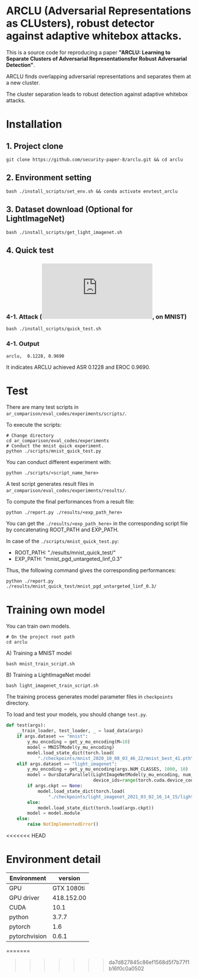 # ARCLU (Adversarial Representations as CLUsters), robust detector against adaptive whitebox attacks.
This is a source code for reproducing a paper __"ARCLU: Learning to Separate Clusters of Adversarial Representationsfor Robust Adversarial Detection"__.

ARCLU finds overlapping adversarial representations and separates them at a new cluster.

The cluster separation leads to robust detection against adaptive whitebox attacks.

# Installation
## 1. Project clone
```
git clone https://github.com/security-paper-8/arclu.git && cd arclu
```
## 2. Environment setting
```
bash ./install_scripts/set_env.sh && conda activate envtest_arclu
```
## 3. Dataset download (Optional for LightImageNet)
```
bash ./install_scripts/get_light_imagenet.sh
```
## 4. Quick test
### 4-1. Attack (![](http://www.sciweavers.org/tex2img.php?eq=%5Cell_%5Cinfty%3D0.3&bc=White&fc=Black&im=jpg&fs=12&ff=arev&edit=0), on MNIST)
```
bash ./install_scripts/quick_test.sh
```
### 4-1. Output
```
arclu,  0.1228, 0.9690
```
It indicates ARCLU achieved ASR 0.1228 and EROC 0.9690.

# Test
There are many test scripts in `ar_comparison/eval_codes/experiments/scripts/`.

To execute the scripts:
```
# Change directory
cd ar_comparison/eval_codes/experiments
# Conduct the mnist quick experiment.
python ./scripts/mnist_quick_test.py
```
You can conduct different experiment with:
```
python ./scripts/<script_name_here>
```
A test script generates result files in `ar_comparison/eval_codes/experiments/results/`.

To compute the final performances from a result file:
```
python ./report.py ./results/<exp_path_here>
```
You can get the `./results/<exp_path_here>` in the corresponding script file by concatenating ROOT_PATH and EXP_PATH.

In case of the `./scripts/mnist_quick_test.py`:

- ROOT_PATH: "./results/mnist_quick_test/"
- EXP_PATH: "mnist_pgd_untargeted_linf_0.3"

Thus, the following command gives the corresponding performances:

```
python ./report.py ./results/mnist_quick_test/mnist_pgd_untargeted_linf_0.3/
```
# Training own model
You can train own models.
```
# On the project root path
cd arclu
```
A) Training a MNIST model
```
bash mnist_train_script.sh
```
B) Training a LightImageNet model
```
bash light_imagenet_train_script.sh
```
The training process generates model parameter files in `checkpoints` directory.

To load and test your models, you should change `test.py`.
```python
def test(args):
    __train_loader, test_loader, _ = load_data(args)
    if args.dataset == "mnist":
        y_mu_encoding = get_y_mu_encoding(M=10)
        model = MNISTModel(y_mu_encoding)
        model.load_state_dict(torch.load(
            "./checkpoints/mnist_2020_10_08_03_46_22/mnist_best_41.pth")) # <-- modify the string to your MNIST model path.
    elif args.dataset == "light_imagenet":
        y_mu_encoding = get_y_mu_encoding(args.NUM_CLASSES, 1000, 10)
        model = OursDataParallel(LightImageNetModel(y_mu_encoding, num_classes=args.NUM_CLASSES),
                                 device_ids=range(torch.cuda.device_count()))
        if args.ckpt == None:
            model.load_state_dict(torch.load(
                "./checkpoints/light_imagenet_2021_03_02_16_14_15/light_imagenet_160_999_0.385.pth")) # <-- modify the string to your LightImageNet model path.
        else:
            model.load_state_dict(torch.load(args.ckpt))
        model = model.module
    else:
        raise NotImplementedError()
```
<<<<<<< HEAD

# Environment detail
| Environment        	| version 	|
|------------	|------------	|
| GPU        	| GTX 1080ti 	|
| GPU driver 	| 418.152.00 	|
| CUDA       	| 10.1       	|
| python     	| 3.7.7      	|
| pytorch     	| 1.6         	|
| pytorchvision | 0.6.1         |
  
=======
>>>>>>> da7d827845c86ef1568d5f7b77f1b16f0c0a0502

